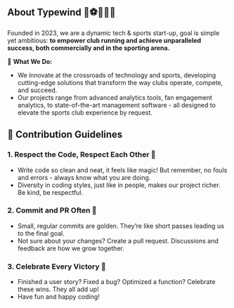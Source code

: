 ## About Typewind 🚀⚽🏀🏈🎾

Founded in 2023, we are a dynamic tech & sports start-up, goal is simple yet ambitious: **to empower club running and achieve unparalleled success, both commercially and in the sporting arena.**

🌟 **What We Do:**
   - We innovate at the crossroads of technology and sports, developing cutting-edge solutions that transform the way clubs operate, compete, and succeed.
   - Our projects range from advanced analytics tools, fan engagement analytics, to state-of-the-art management software - all designed to elevate the sports club experience by request.


## 🚀 Contribution Guidelines

### 1. **Respect the Code, Respect Each Other 🌈**
   - Write code so clean and neat, it feels like magic! But remember, no fouls and errors - always know what you are doing.
   - Diversity in coding styles, just like in people, makes our project richer. Be kind, be respectful.

### 2. **Commit and PR Often 🌟**
   - Small, regular commits are golden. They’re like short passes leading us to the final goal.
   - Not sure about your changes? Create a pull request. Discussions and feedback are how we grow together.

### 3. **Celebrate Every Victory 🎉**
   - Finished a user story? Fixed a bug? Optimized a function? Celebrate these wins. They all add up!
   - Have fun and happy coding!



<!--

**Here are some ideas to get you started:**

🙋‍♀️ A short introduction - what is your organization all about?
🌈 Contribution guidelines - how can the community get involved?
👩‍💻 Useful resources - where can the community find your docs? Is there anything else the community should know?
🍿 Fun facts - what does your team eat for breakfast?
🧙 Remember, you can do mighty things with the power of [Markdown](https://docs.github.com/github/writing-on-github/getting-started-with-writing-and-formatting-on-github/basic-writing-and-formatting-syntax)
-->
